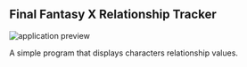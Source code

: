 ## Final Fantasy X Relationship Tracker

![application preview](https://my.mixtape.moe/swqnlc.png)

A simple program that displays characters relationship values.
